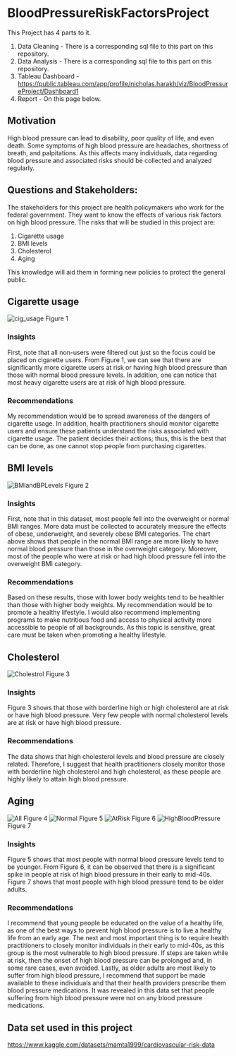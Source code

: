 # BloodPressureRiskFactorsProject


This Project has 4 parts to it. 
1) Data Cleaning - There is a corresponding sql file to this part on this repository.
2) Data Analysis - There is a corresponding sql file to this part on this repository.
3) Tableau Dashboard - https://public.tableau.com/app/profile/nicholas.harakh/viz/BloodPressureProject/Dashboard1
4) Report - On this page below.
 ## Motivation 

High blood pressure can lead to disability, poor quality of life, and even death. Some symptoms of high blood pressure are headaches, shortness of breath, and palpitations. As this affects many individuals, data regarding blood pressure and associated risks should be collected and analyzed regularly. 

## Questions and Stakeholders:
The stakeholders for this project are health policymakers who work for the federal government. They want to know the effects of various risk factors on high blood pressure.
The risks that will be studied in this project are:

1) Cigarette usage 
2) BMI levels
3) Cholesterol
4) Aging

This knowledge will aid them in forming new policies to protect the general public.

## Cigarette usage 
![cig_usage](https://github.com/nharakh00/BloodPressureRiskFactorsProject/assets/45838914/f86cb31a-5097-4cad-ba95-d4d69f8b702c)
Figure 1

### Insights 
First, note that all non-users were filtered out just so the focus could be placed on cigarette users. From Figure 1, we can see that there are significantly more cigarette users at risk or having high blood pressure than those with normal blood pressure levels. In addition, one can notice that most heavy cigarette users are at risk of high blood pressure.
### Recommendations 
My recommendation would be to spread awareness of the dangers of cigarette usage. In addition, health practitioners should monitor cigarette users and ensure these patients understand the risks associated with cigarette usage. The patient decides their actions; thus, this is the best that can be done, as one cannot stop people from purchasing cigarettes. 

## BMI levels 
![BMIandBPLevels](https://github.com/nharakh00/BloodPressureRiskFactorsProject/assets/45838914/e5fd09fe-0e0d-494c-b1c3-47d49b20b68d)
Figure 2

### Insights 
First, note that in this dataset, most people fell into the overweight or normal BMI ranges. More data must be collected to accurately measure the effects of obese, underweight, and severely obese BMI categories. The chart above shows that people in the normal BMI range are more likely to have normal blood pressure than those in the overweight category. Moreover, most of the people who were at risk or had high blood pressure fell into the overweight BMI category. 
### Recommendations 
Based on these results, those with lower body weights tend to be healthier than those with higher body weights. My recommendation would be to promote a healthy lifestyle. I would also recommend implementing programs to make nutritious food and access to physical activity more accessible to people of all backgrounds. As this topic is sensitive, great care must be taken when promoting a healthy lifestyle. 

## Cholesterol
![Cholestrol](https://github.com/nharakh00/BloodPressureRiskFactorsProject/assets/45838914/2cc2f49a-beb6-477c-9a4c-1819b105c2be)
Figure 3


### Insights 
Figure 3 shows that those with borderline high or high cholesterol are at risk or have high blood pressure. Very few people with normal cholesterol levels are at risk or have high blood pressure.  
 
### Recommendations 
The data shows that high cholesterol levels and blood pressure are closely related. Therefore, I suggest that health practitioners closely monitor those with borderline high cholesterol and high cholesterol, as these people are highly likely to attain high blood pressure.

## Aging 
![All](https://github.com/nharakh00/BloodPressureRiskFactorsProject/assets/45838914/50a54594-d364-4b52-983b-f4a0684f8544)
Figure 4
![Normal](https://github.com/nharakh00/BloodPressureRiskFactorsProject/assets/45838914/7a25916f-664e-4b61-930d-0fe4a3e191bf)
Figure 5
![AtRisk](https://github.com/nharakh00/BloodPressureRiskFactorsProject/assets/45838914/e36ebf15-ac0b-4ac4-b9d0-db2a4add7118)
Figure 6
![HighBloodPressure](https://github.com/nharakh00/BloodPressureRiskFactorsProject/assets/45838914/202626ef-6232-4753-b5e3-14119da611e6)
Figure 7

### Insights 
Figure 5 shows that most people with normal blood pressure levels tend to be younger. From Figure 6, it can be observed that there is a significant spike in people at risk of high blood pressure in their early to mid-40s. Figure 7 shows that most people with high blood pressure tend to be older adults.

### Recommendations 

I recommend that young people be educated on the value of a healthy life, as one of the best ways to prevent high blood pressure is to live a healthy life from an early age. The next and most important thing is to require health practitioners to closely monitor individuals in their early to mid-40s, as this group is the most vulnerable to high blood pressure. If steps are taken while at risk, then the onset of high blood pressure can be prolonged and, in some rare cases, even avoided. Lastly, as older adults are most likely to suffer from high blood pressure, I recommend that support be made available to these individuals and that their health providers prescribe them blood pressure medications. It was revealed in this data set that people suffering from high blood pressure were not on any blood pressure medications. 

## Data set used in this project 
https://www.kaggle.com/datasets/mamta1999/cardiovascular-risk-data
